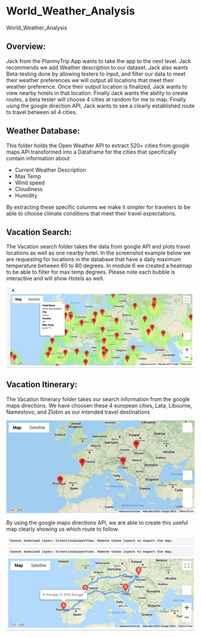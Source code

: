 # World_Weather_Analysis
World_Weather_Analysis

## Overview:

Jack from the PlanmyTrip App wants to take the app to the next level. Jack recommends we add Weather description to our dataset. Jack also wants Beta-testing done by allowing testers to input, and filter our data to meet their weather preferences we will output all locations that meet their weather preference. Once their output location is finalized, Jack wants to view nearby hotels in that location. Finally Jack wants the ability to create routes, a beta tester will choose 4 cities at random for me to map. Finally using the google direction API, Jack wants to see a clearly established route to travel between all 4 cities. 

## Weather Database:
This folder holds the Open Weather API to extract 520+ cities from google maps API transformed into a Dataframe for the cities that specifically contain information about

* Current Weather Description
* Max Temp
* Wind speed
* Cloudiness
* Humidity 

By extracting these specific columns we make it simpler for travelers to be able to choose climate conditions that meet their travel expectations. 

## Vacation Search:

The Vacation search folder takes the data from google API and plots travel locations as well as one nearby hotel. 
In the screenshot example below we are requesting for locations in the database that have a daily maximum temperature between 60 to 80 degrees. In module 6 we created a heatmap to be able to filter for max temp degrees. Please note each bubble is interactive and will show Hotels as well. 
 
![](Vacation_Itinerary/weatherpy_vacation_hotel_location.png)


## Vacation Itinerary:

The Vacation Itinerary folder takes our search information from the google maps directions. We have choosen these 4 european cities, Lata, Libourne, Namestovo, and Zlobin as our intended travel destinations

![](Vacation_Itinerary/Weatherpy_Vacation.png) 


By using the google maps directions API, we are able to create this useful map clearly showing us which route to follow. 


![](Vacation_Itinerary/Weatherpy_Travel_map_markers.png)



